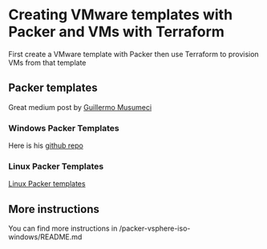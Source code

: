 # Creating VMware templates with Packer and VMs with Terraform
First create a VMware template with Packer then use Terraform to provision VMs from that template

## Packer templates
Great medium post by [Guillermo Musumeci](https://medium.com/@gmusumeci/how-to-use-packer-to-build-a-windows-server-template-for-vmware-vsphere-3bc0dc9852ed)

### Windows Packer Templates
Here is his [github repo](https://github.com/guillermo-musumeci/packer-vsphere-iso-windows)

### Linux Packer Templates
[Linux Packer templates](https://github.com/guillermo-musumeci/packer-vsphere-iso-linux)

## More instructions
You can find more instructions in /packer-vsphere-iso-windows/README.md